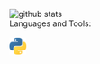 ![github stats](https://github-readme-stats.vercel.app/api?username=Senpai-10&count_private=true&show_icons=true&theme=dracula&hide=stars)
<br>
Languages and Tools:<br><br>
<img width=30 height=30 src="./images/python-5.svg"></img>
